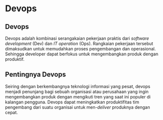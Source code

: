 # Devops

## Devops
Devops adalah kombinasi serangakaian pekerjaan praktis dari _software development_ (Dev) dan _IT operation_ (Ops). Rangkaian pekerjaan tersebut dimaksudkan untuk memudahkan proses pengembangan dan operasional. Sehingga developer dapat berfokus untuk mengembangkan produk dengan produktif.

## Pentingnya Devops
Seiring dengan berkembangnya teknologi informasi yang pesat, devops menjadi penunjang bagi sebuah organisasi atau perusahaan yang ingin mengembangkan produk dengan mengikuti tren yang saat ini populer di kalangan pengguna. Devops dapat meningkatkan produktifitas tim pengembang dari suatu organisai untuk men-_deliver_ produknya dengan cepat.